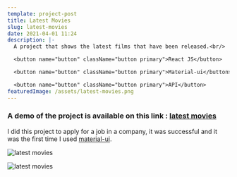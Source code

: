 ```yaml
---
template: project-post
title: Latest Movies
slug: latest-movies
date: 2021-04-01 11:24
description: |-
  A project that shows the latest films that have been released.<br/>

  <button name="button" className="button primary">React JS</button>

  <button name="button" className="button primary">Material-ui</button>

  <button name="button" className="button primary">API</button>
featuredImage: /assets/latest-movies.png
---
```


### A demo of the project is available on this link : [latest movies](https://latest-movies.netlify.app/)

I did this project to apply for a job in a company, it was successful and it was the first time I used [material-ui](https://material-ui.com/).

![latest movies](/assets/latest-movies-1.jpg)

![latest movies](/assets/latest-movies-2.jpg)
